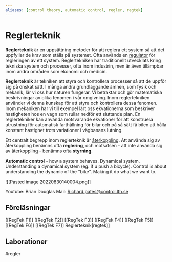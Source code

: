 ```yaml
---
aliases: [control theory, automatic control, regler, regtek]
---
```

# Reglerteknik
**Reglerteknik** är en uppsättning metoder för att reglera ett system så att det uppfyller de krav som ställs på systemet. Ofta används en [regulator](https://sv.wikipedia.org/wiki/Regulator_(reglerteknik) "Regulator (reglerteknik)") för regleringen av ett system. Reglertekniken har traditionellt utvecklats kring tekniska system och processer, ofta inom industrin, men är även tillämpbar inom andra områden som ekonomi och medicin.

**Reglerteknik** är tekniken att styra och kontrollera processer så att de uppför sig på önskat sätt. I många andra grundläggande ämnen, som fysik och mekanik, lär vi oss hur naturen fungerar. Vi betraktar och gör matematiska beskrivningar av olika fenomen i vår omgivning. Inom reglertekniken använder vi denna kunskap för att styra och kontrollera dessa fenomen. Inom mekaniken har vi till exempel lärt oss ekvationerna som beskriver hastigheten hos en vagn som rullar nedför ett sluttande plan. En reglertekniker kan använda motsvarande ekvationer för att konstruera utrustning för automatisk farthållning för bilar och på så sätt få bilen att hålla konstant hastighet trots variationer i vägbanans lutning.

Ett centralt begrepp inom reglerteknik är [återkoppling](https://sv.wikipedia.org/wiki/%C3%85terkoppling "Återkoppling"). Att använda sig av återkoppling benämns ofta **reglering**, och motsatsen - att inte använda sig av återkoppling - benämns ofta **styrning**.

**Automatic control** - how a system behaves. Dynamical system. Understanding a dynamical system (eg. if u push a bicycle). Control is about understanding the dynamic of the "bike". Making it do what we want to.

![[Pasted image 20220830140004.png]]


Youtube: Brian Douglas
Mail: Richard.pates@control.lth.se

 ## Föreläsningar
 [[RegTek F1]]
 [[RegTek F2]]
 [[RegTek F3]]
 [[RegTek F4]]
 [[RegTek F5]]
 [[RegTek F6]]
 [[RegTek F7]]
															Reglerteknik|regtek]]

## Laborationer

#regler 